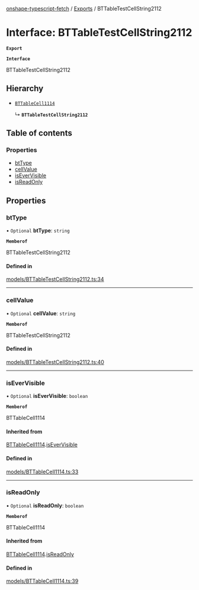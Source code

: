 [onshape-typescript-fetch](../README.md) / [Exports](../modules.md) / BTTableTestCellString2112

# Interface: BTTableTestCellString2112

**`Export`**

**`Interface`**

BTTableTestCellString2112

## Hierarchy

- [`BTTableCell1114`](BTTableCell1114.md)

  ↳ **`BTTableTestCellString2112`**

## Table of contents

### Properties

- [btType](BTTableTestCellString2112.md#bttype)
- [cellValue](BTTableTestCellString2112.md#cellvalue)
- [isEverVisible](BTTableTestCellString2112.md#isevervisible)
- [isReadOnly](BTTableTestCellString2112.md#isreadonly)

## Properties

### btType

• `Optional` **btType**: `string`

**`Memberof`**

BTTableTestCellString2112

#### Defined in

[models/BTTableTestCellString2112.ts:34](https://github.com/toebes/onshape-typescript-fetch/blob/3e11ae1/models/BTTableTestCellString2112.ts#L34)

___

### cellValue

• `Optional` **cellValue**: `string`

**`Memberof`**

BTTableTestCellString2112

#### Defined in

[models/BTTableTestCellString2112.ts:40](https://github.com/toebes/onshape-typescript-fetch/blob/3e11ae1/models/BTTableTestCellString2112.ts#L40)

___

### isEverVisible

• `Optional` **isEverVisible**: `boolean`

**`Memberof`**

BTTableCell1114

#### Inherited from

[BTTableCell1114](BTTableCell1114.md).[isEverVisible](BTTableCell1114.md#isevervisible)

#### Defined in

[models/BTTableCell1114.ts:33](https://github.com/toebes/onshape-typescript-fetch/blob/3e11ae1/models/BTTableCell1114.ts#L33)

___

### isReadOnly

• `Optional` **isReadOnly**: `boolean`

**`Memberof`**

BTTableCell1114

#### Inherited from

[BTTableCell1114](BTTableCell1114.md).[isReadOnly](BTTableCell1114.md#isreadonly)

#### Defined in

[models/BTTableCell1114.ts:39](https://github.com/toebes/onshape-typescript-fetch/blob/3e11ae1/models/BTTableCell1114.ts#L39)
